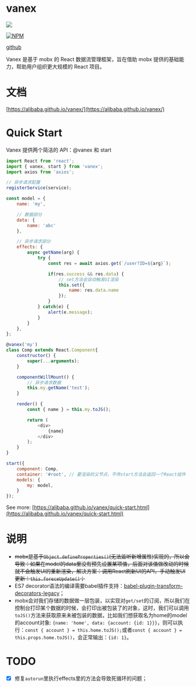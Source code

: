 # vanex
[![](https://img.shields.io/npm/dm/vanex.svg)](https://www.npmjs.com/package/vanex)

[![NPM](https://nodei.co/npm/vanex.png)](https://npmjs.org/package/vanex)  

[github](https://github.com/alibaba/vanex)

Vanex 是基于 mobx 的 React 数据流管理框架，旨在借助 mobx 提供的基础能力，帮助用户组织更大规模的 React 项目。

# 文档

[https://alibaba.github.io/vanex/](https://alibaba.github.io/vanex/)

# Quick Start

Vanex 提供两个简洁的 API：@vanex 和 start

```js
import React from 'react';
import { vanex, start } from 'vanex';
import axios from 'axios';

// 异步请求配置
registerService(service);

const model = {
    name: 'my',

    // 数据部分
    data: {
        name: 'abc'
    },

    // 异步请求部分
    effects: {
        async getName(arg) {
            try {
                const res = await axios.get(`/user?ID=${arg}`);

                if(res.success && res.data) {
                    // set方法会自动触发UI渲染
                    this.set({
                        name: res.data.name
                    });
                }
            } catch(e) {
                alert(e.message);
            }
        }
    },
};

@vanex('my')
class Comp extends React.Component{
    constructor() {
        super(...arguments);
    }

    componentWillMount() {
        // 异步请求数据
        this.my.getName('test');
    }

    render() {
        const { name } = this.my.toJS();

        return (
            <div>
                {name}
            </div>
        );
    }
}

start({
    component: Comp,
    container: '#root', // 要渲染的父节点，不传start方法会返回一个React组件
    models: {
        my: model,
    }
});
```

See more: [https://alibaba.github.io/vanex/quick-start.html](https://alibaba.github.io/vanex/quick-start.html)

# 说明

- ~~mobx是基于`Object.defineProperties()`(无法监听新增属性)实现的，所以会导致：如果在model的data里没有预先设置某项值，后面对该值做改动的时候就不会触发UI的重新渲染，解决方案：调用React刷新UI的API，手动触发UI更新：`this.foreceUpdate()`；~~
- ES7 decorator语法的编译需要babel插件支持：[babel-plugin-transform-decorators-legacy](https://www.npmjs.com/package/babel-plugin-transform-decorators-legacy)；
- mobx会对我们存储的数据做一层包装，以实现对`get/set`的订阅，所以我们在控制台打印某个数据的时候，会打印出被包装了的对象，这时，我们可以调用`toJS()`方法来获取原来未被包装的数据，比如我们想获取名为home的model的account对象: `{name: 'home', data: {account: {id: 1}}}`，则可以执行：`const { account } = this.home.toJS();`或者`const { account } = this.props.home.toJS()`，会正常输出：`{id: 1}`。

# TODO

- [x] 修复`autorun`里执行effects里的方法会导致死循环的问题；